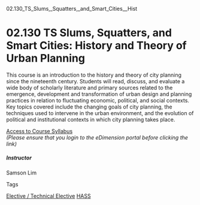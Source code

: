 02.130_TS_Slums,_Squatters,_and_Smart_Cities__Hist



02.130 TS Slums, Squatters, and Smart Cities: History and Theory of Urban Planning
==================================================================================

This course is an introduction to the history and theory of city planning since the nineteenth century. Students will read, discuss, and evaluate a wide body of scholarly literature and primary sources related to the emergence, development and transformation of urban design and planning practices in relation to fluctuating economic, political, and social contexts. Key topics covered include the changing goals of city planning, the techniques used to intervene in the urban environment, and the evolution of political and institutional contexts in which city planning takes place.



[Access to Course Syllabus](https://edimension.sutd.edu.sg/bbcswebdav/pid-69923-dt-content-rid-1344187_1/courses/1630-HASS-Main/02.130%20History%20and%20Theory%20of%20City%20Planning.pdf)  
*(Please ensure that you login to the eDimension portal before clicking the link)*



##### **Instructor**



Samson Lim

Tags

[Elective / Technical Elective](/education/undergraduate/courses/?course-type=853)
[HASS](/education/undergraduate/courses/?pillar-cluster=56)

